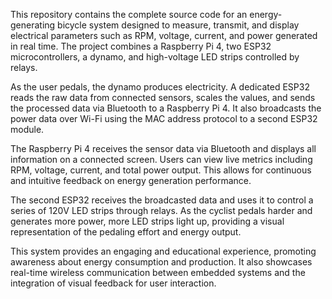 This repository contains the complete source code for an energy-generating bicycle system designed to measure, transmit, and display electrical parameters such as RPM, 
voltage, current, and power generated in real time. The project combines a Raspberry Pi 4, two ESP32 microcontrollers, a dynamo, and high-voltage LED strips controlled by relays.

As the user pedals, the dynamo produces electricity. A dedicated ESP32 reads the raw data from connected sensors, scales the values, and sends the processed data via Bluetooth to 
a Raspberry Pi 4. It also broadcasts the power data over Wi-Fi using the MAC address protocol to a second ESP32 module.

The Raspberry Pi 4 receives the sensor data via Bluetooth and displays all information on a connected screen. Users can view live metrics including RPM, voltage, current, 
and total power output. This allows for continuous and intuitive feedback on energy generation performance.

The second ESP32 receives the broadcasted data and uses it to control a series of 120V LED strips through relays. As the cyclist pedals harder and generates more power, more LED 
strips light up, providing a visual representation of the pedaling effort and energy output.

This system provides an engaging and educational experience, promoting awareness about energy consumption and production. It also showcases real-time wireless communication between 
embedded systems and the integration of visual feedback for user interaction.
